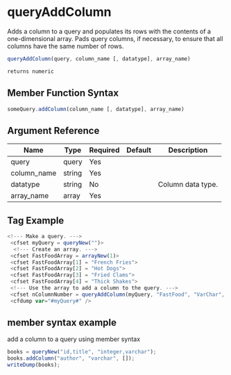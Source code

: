 # queryAddColumn

Adds a column to a query and populates its rows with the
 contents of a one-dimensional array. Pads query columns,
 if necessary, to ensure that all columns have the same number
 of rows.

```javascript
queryAddColumn(query, column_name [, datatype], array_name)
```

```javascript
returns numeric
```

## Member Function Syntax

```javascript
someQuery.addColumn(column_name [, datatype], array_name)
```

## Argument Reference

| Name | Type | Required | Default | Description |
| --- | --- | --- | --- | --- |
| query | query | Yes |  |  |
| column_name | string | Yes |  |  |
| datatype | string | No |  | Column data type. |
| array_name | array | Yes |  |  |

## Tag Example

```javascript
<!--- Make a query. ---> 
 <cfset myQuery = queryNew("")> 
  <!--- Create an array. ---> 
 <cfset FastFoodArray = arrayNew(1)> 
 <cfset FastFoodArray[1] = "French Fries"> 
 <cfset FastFoodArray[2] = "Hot Dogs"> 
 <cfset FastFoodArray[3] = "Fried Clams"> 
 <cfset FastFoodArray[4] = "Thick Shakes"> 
 <!--- Use the array to add a column to the query. ---> 
 <cfset nColumnNumber = queryAddColumn(myQuery, "FastFood", "VarChar", FastFoodArray)> 
 <cfdump var="#myQuery#" />
```

## member syntax example

add a column to a query using member syntax

```javascript
books = queryNew("id,title", "integer,varchar");
books.addColumn("author", "varchar", []);
writeDump(books);
```
